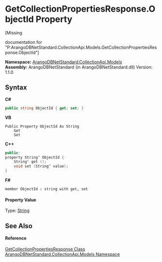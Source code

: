 # GetCollectionPropertiesResponse.ObjectId Property 
 

\[Missing <summary> documentation for "P:ArangoDBNetStandard.CollectionApi.Models.GetCollectionPropertiesResponse.ObjectId"\]

**Namespace:**&nbsp;<a href="eddef630-2e74-9b99-ee5b-91305adea48b">ArangoDBNetStandard.CollectionApi.Models</a><br />**Assembly:**&nbsp;ArangoDBNetStandard (in ArangoDBNetStandard.dll) Version: 1.1.0

## Syntax

**C#**<br />
``` C#
public string ObjectId { get; set; }
```

**VB**<br />
``` VB
Public Property ObjectId As String
	Get
	Set
```

**C++**<br />
``` C++
public:
property String^ ObjectId {
	String^ get ();
	void set (String^ value);
}
```

**F#**<br />
``` F#
member ObjectId : string with get, set

```


#### Property Value
Type: <a href="https://docs.microsoft.com/dotnet/api/system.string" target="_blank" rel="noopener noreferrer">String</a>

## See Also


#### Reference
<a href="e10e7b86-a831-f90c-c2d1-6c0b2f89dbab">GetCollectionPropertiesResponse Class</a><br /><a href="eddef630-2e74-9b99-ee5b-91305adea48b">ArangoDBNetStandard.CollectionApi.Models Namespace</a><br />